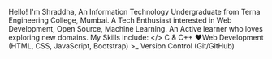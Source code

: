 Hello! I'm Shraddha, An Information Technology Undergraduate from Terna Engineering College, Mumbai. A Tech Enthusiast interested in Web Development, Open Source, Machine Learning. An Active learner who loves exploring new domains.
My Skills include:
 </>  C & C++
 ♥Web Development (HTML, CSS, JavaScript, Bootstrap) >_ Version Control (Git/GitHub)
